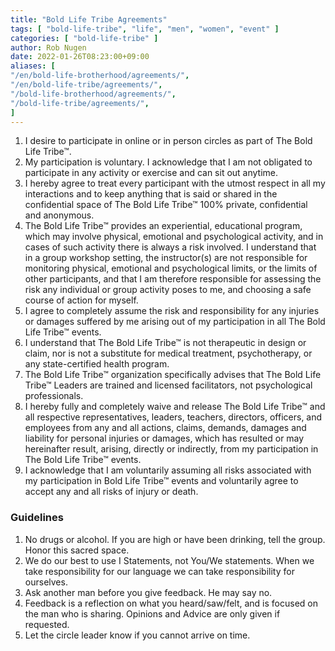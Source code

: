 ```yaml
---
title: "Bold Life Tribe Agreements"
tags: [ "bold-life-tribe", "life", "men", "women", "event" ]
categories: [ "bold-life-tribe" ]
author: Rob Nugen
date: 2022-01-26T08:23:00+09:00
aliases: [
"/en/bold-life-brotherhood/agreements/",
"/en/bold-life-tribe/agreements/",
"/bold-life-brotherhood/agreements/",
"/bold-life-tribe/agreements/",
]
---
```


1. I desire to participate in online or in person circles as part of The Bold Life Tribe&trade;.
2. My participation is voluntary. I acknowledge that I am not obligated to
participate in any activity or exercise and can sit out anytime.
3. I hereby agree to treat every participant with the utmost respect in all my
interactions and to keep anything that is said or shared in the confidential space of The
Bold Life Tribe&trade; 100% private, confidential and anonymous.
4. The Bold Life Tribe&trade; provides an experiential, educational program, which may
involve physical, emotional and psychological activity, and in cases of such activity
there is always a risk involved. I understand that in a group workshop setting, the
instructor(s) are not responsible for monitoring physical, emotional and psychological
limits, or the limits of other participants, and that I am therefore responsible for
assessing the risk any individual or group activity poses to me, and choosing a safe
course of action for myself.
5. I agree to completely assume the risk and responsibility for
any injuries or damages suffered by me arising out of my participation in all The Bold
Life Tribe&trade; events.
6. I understand that The Bold Life Tribe&trade; is not
therapeutic in design or claim, nor is not a substitute for medical treatment,
psychotherapy, or any state-certified health program.
7. The Bold Life Tribe&trade;
organization specifically advises that The Bold Life Tribe&trade; Leaders are trained
and licensed facilitators, not psychological professionals.
8. I hereby fully and completely waive and release The Bold
Life Tribe&trade; and all respective representatives, leaders, teachers, directors,
officers, and employees from any and all actions, claims, demands, damages and
liability for personal injuries or damages, which has resulted or may hereinafter result,
arising, directly or indirectly, from my participation in The Bold Life Tribe&trade; events.
9. I acknowledge that I am voluntarily assuming all risks associated with my participation
in Bold Life Tribe&trade; events and voluntarily agree to accept any and all risks of
injury or death.

### Guidelines ###

1. No drugs or alcohol. If you are high or have been drinking, tell the group. Honor this sacred space.
2. We do our best to use I Statements, not You/We statements. When we take responsibility for our language we can take responsibility for ourselves.
3. Ask another man before you give feedback. He may say no.
4. Feedback is a reflection on what you heard/saw/felt, and is focused on the man who is sharing. Opinions and Advice are only given if requested.
5. Let the circle leader know if you cannot arrive on time.
